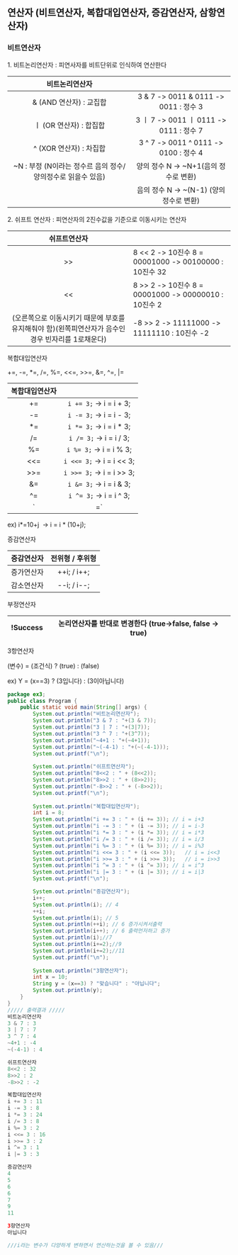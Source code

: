 ## 연산자 (비트연산자, 복합대입연산자, 증감연산자, 삼항연산자)

### 비트연산자

1\. 비트논리연산자 : 피연사자를 비트단위로 인식하여 연산한다

|비트논리연산자	||
|:--:|:--:|
|& (AND 연산자) : 교집합|	3 & 7 -> 0011 & 0111 -> 0011 : 정수 3|
| ㅣ (OR 연산자) : 합집합|	3 ㅣ 7 -> 0011 ㅣ 0111 -> 0111 : 정수 7|
|^ (XOR 연산자) : 차집합|	3 ^ 7 -> 0011 ^ 0111 -> 0100 : 정수 4|
|~N : 부정 (N이라는 정수르 음의 정수/ 양의정수로 읽을수 있음)|	양의 정수 N -> ~N+1(음의 정수로 변환)   
||음의 정수 N -> ~(N-1) (양의 정수로 변환)|

2\. 쉬프트 연산자 : 피연산자의 2진수값을 기준으로 이동시키는 연산자


|쉬프트연산자||
|:--:|--|
|>>|	8 << 2 -> 10진수 8 = 00001000 -> 00100000 : 10진수 32|
|<<|	8 >> 2 -> 10진수 8 = 00001000 -> 00000010 : 10진수 2
|(오른쪽으로 이동시키기 때문에 부호를 유지해줘야 함)(왼쪽피연산자가 음수인 경우 빈자리를 1로채운다)|-8 >> 2 -> 11111000 -> 11111110 : 10진수 -2|

복합대입연산자

+=, -=, \*=, /=, %=, <<=, >>=, &=, ^=, |=

|복합대입연산자||
|:--:|:--:|
|+=|	`i += 3;` -> i = i + 3;|
|-=|	`i -= 3;` -> i = i - 3;|
|*=|	`i *= 3;` -> i = i * 3;|
|/=|	`i /= 3;` -> i = i / 3;|
|%=|	`i %= 3;` -> i = i % 3;|
|<<=|	`i <<= 3;` -> i = i << 3;|
|>>=|	`i >>= 3;` -> i = i >> 3;|
|&=|	`i &= 3;` -> i = i & 3;|
|^=|	`i ^= 3;` -> i = i ^ 3;|
|`|=`|	`i |= 3;` -> i = i | 3;|

ex) i\*=10+j  -> i = i \* (10+j);

증감연산자


|증감연산자|	전위형 / 후위형|
|:--:|:--:|
|증가연산자|	++i; / i++;| 
|감소연산자|	--i; / i--;|

부정연산자

|!Success | 논리연산자를 반대로 변경한다 (true->false, false -> true)|
|--|--|

3항연산자

(변수) = (조건식) ? (true) : (false)

ex) Y = (x==3) ? (3입니다) : (3이아닙니다)

```java
package ex3;
public class Program {
	public static void main(String[] args) {
		System.out.println("비트논리연산자");
		System.out.println("3 & 7 : "+(3 & 7));
		System.out.println("3 | 7 : "+(3|7));
		System.out.println("3 ^ 7 : "+(3^7));
		System.out.println("~4+1 : "+(~4+1));
		System.out.println("~(-4-1) : "+(~(-4-1)));
		System.out.printf("\n");
		
		System.out.println("쉬프트연산자");
		System.out.println("8<<2 : " + (8<<2));
		System.out.println("8>>2 : " + (8>>2));
		System.out.println("-8>>2 : " + (-8>>2));
		System.out.printf("\n");
		
		System.out.println("복합대입연산자");
		int i = 8;
		System.out.println("i += 3 : " + (i += 3)); // i = i+3
		System.out.println("i -= 3 : " + (i -= 3));	// i = i-3
		System.out.println("i *= 3 : " + (i *= 3));	// i = i*3
		System.out.println("i /= 3 : " + (i /= 3));	// i = i/3
		System.out.println("i %= 3 : " + (i %= 3));	// i = i%3	
		System.out.println("i <<= 3 : " + (i <<= 3));	// i = i<<3
		System.out.println("i >>= 3 : " + (i >>= 3));	// i = i>>3
		System.out.println("i ^= 3 : " + (i ^= 3));	// i = i^3
		System.out.println("i |= 3 : " + (i |= 3));	// i = i|3
		System.out.printf("\n");

		System.out.println("증감연산자");
		i++;
		System.out.println(i); // 4
		++i;
		System.out.println(i); // 5
		System.out.println(++i); // 6 증가시켜서출력
		System.out.println(i++); // 6 출력먼저하고 증가
		System.out.println(i);//7
		System.out.println(i+=2);//9
		System.out.println(i+=2);//11
		System.out.printf("\n");
		
		System.out.println("3항연산자");
		int x = 10;
		String y = (x==3) ? "맞습니다" : "아닙니다";
		System.out.println(y);
	}
}
///// 출력결과 /////
비트논리연산자
3 & 7 : 3
3 | 7 : 7
3 ^ 7 : 4
~4+1 : -4
~(-4-1) : 4

쉬프트연산자
8<<2 : 32
8>>2 : 2
-8>>2 : -2

복합대입연산자
i += 3 : 11
i -= 3 : 8
i *= 3 : 24
i /= 3 : 8
i %= 3 : 2
i <<= 3 : 16
i >>= 3 : 2
i ^= 3 : 1
i |= 3 : 3

증감연산자
4
5
6
6
7
9
11

3항연산자
아닙니다

///i라는 변수가 다양하게 변하면서 연산하는것을 볼 수 있음///
```
